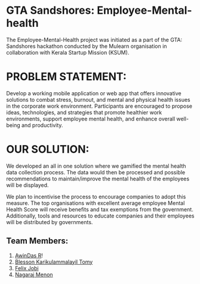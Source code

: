 # GTA Sandshores: Employee-Mental-health

The Employee-Mental-Health project was initiated as a part of the GTA: Sandshores hackathon conducted by the Mulearn organisation in collaboration with Kerala Startup Mission (KSUM).

# PROBLEM STATEMENT:
Develop a working mobile application or web app that offers innovative solutions to combat stress, burnout, and mental and physical health issues in the corporate work environment. Participants are encouraged to propose ideas, technologies, and strategies that promote healthier work environments, support employee mental health, and enhance overall well-being and productivity.
# OUR SOLUTION:
We developed an all in one solution where we gamified the mental health data collection process. The data would then be processed and possible recommendations to maintain/improve the mental health of the employees will be displayed.

We plan to incentivise the process to encourage companies to adopt this measure. The top organisations with excellent average employee Mental Health Score will receive benefits and tax exemptions from the government. Additionally, tools and resources to educate companies and their employees will be distributed by governments. 


## Team Members:
1. [AwinDas R](https://github.com/awindsr)!
2. [Blesson Karikulammalayil Tomy](https://github.com/blesson-tomy)
3. [Felix Jobi](https://github.com/An-AvG-Geek)
4. [Nagaraj Menon](https://github.com/nagu-op)

